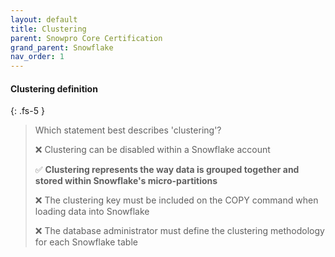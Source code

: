 ```yaml
---
layout: default
title: Clustering
parent: Snowpro Core Certification
grand_parent: Snowflake
nav_order: 1
---
```


#### Clustering definition
{: .fs-5 }

> Which statement best describes 'clustering'?
>
> ❌ Clustering can be disabled within a Snowflake account
>
> ✅ **Clustering represents the way data is grouped together and stored within Snowflake's micro-partitions**
>
> ❌ The clustering key must be included on the COPY command when loading data into Snowflake
>
> ❌ The database administrator must define the clustering methodology for each Snowflake table


